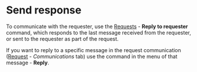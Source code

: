 # Send response
      
To communicate with the requester, use the [Requests](../../list-of-windows/alvao-webapp/requests) - **Reply to requester** command, which responds to the last message received from the requester, or sent to the requester as part of the request.
     
If you want to reply to a specific message in the request communication ([Request](../../list-of-windows/alvao-webapp/requests/request) - *Communications* tab) use the command in the menu of that message - **Reply**.
